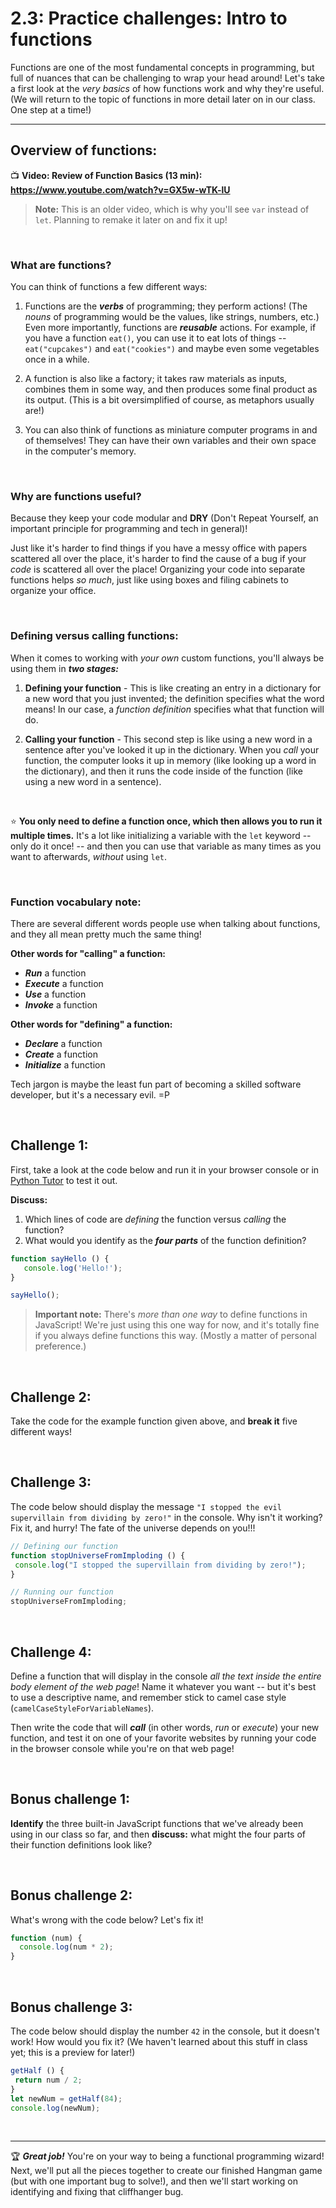# 2.3: Practice challenges: Intro to functions

Functions are one of the most fundamental concepts in programming, but full of nuances that can be challenging to wrap your head around! Let's take a first look at the *very basics* of how functions work and why they're useful. (We will return to the topic of functions in more detail later on in our class. One step at a time!)

<hr/>

## Overview of functions:

📺 **Video: Review of Function Basics (13 min): https://www.youtube.com/watch?v=GX5w-wTK-lU**

  > **Note:** This is an older video, which is why you'll see `var` instead of `let`. Planning to remake it later on and fix it up!

<br/>

### What are functions?

You can think of functions a few different ways:

  1. Functions are the ***verbs*** of programming; they perform actions! (The *nouns* of programming would be the values, like strings, numbers, etc.) Even more importantly, functions are ***reusable*** actions. For example, if you have a function `eat()`, you can use it to eat lots of things -- `eat("cupcakes")` and `eat("cookies")` and maybe even some vegetables once in a while.
  
  2. A function is also like a factory; it takes raw materials as inputs, combines them in some way, and then produces some final product as its output. (This is a bit oversimplified of course, as metaphors usually are!)
  
  3. You can also think of functions as miniature computer programs in and of themselves! They can have their own variables and their own space in the computer's memory.

<br/>

### Why are functions useful?

Because they keep your code modular and **DRY** (Don't Repeat Yourself, an important principle for programming and tech in general)!

Just like it's harder to find things if you have a messy office with papers scattered all over the place, it's harder to find the cause of a bug if your *code* is scattered all over the place! Organizing your code into separate functions helps *so much*, just like using boxes and filing cabinets to organize your office.

<br/>

### Defining versus calling functions:

When it comes to working with *your own* custom functions, you'll always be using them in ***two stages:***

  1. **Defining your function** - This is like creating an entry in a dictionary for a new word that you just invented; the definition specifies what the word means! In our case, a *function definition* specifies what that function will do.
  
  2. **Calling your function** - This second step is like using a new word in a sentence after you've looked it up in the dictionary. When you *call* your function, the computer looks it up in memory (like looking up a word in the dictionary), and then it runs the code inside of the function (like using a new word in a sentence).

<br/>

:star: **You only need to define a function once, which then allows you to run it multiple times.** It's a lot like initializing a variable with the `let` keyword -- only do it once! -- and then you can use that variable as many times as you want to afterwards, *without* using `let`.

<br/>

### Function vocabulary note:

There are several different words people use when talking about functions, and they all mean pretty much the same thing!

**Other words for "calling" a function:**
  - ***Run*** a function  
  - ***Execute*** a function
  - ***Use*** a function
  - ***Invoke*** a function

**Other words for "defining" a function:**  
  - ***Declare*** a function
  - ***Create*** a function
  - ***Initialize*** a function

Tech jargon is maybe the least fun part of becoming a skilled software developer, but it's a necessary evil. =P

<br/>

## Challenge 1:

First, take a look at the code below and run it in your browser console or in [Python Tutor](http://pythontutor.com/javascript.html#mode=edit) to test it out.

**Discuss:**

  1. Which lines of code are *defining* the function versus *calling* the function?
  2. What would you identify as the ***four parts*** of the function definition?

```javascript
function sayHello () {
   console.log('Hello!');
}

sayHello();
```

  > **Important note:** There's *more than one way* to define functions in JavaScript! We're just using this one way for now, and it's totally fine if you always define functions this way. (Mostly a matter of personal preference.)

<br/>

## Challenge 2:

Take the code for the example function given above, and **break it** five different ways! 

<br/>

## Challenge 3:

The code below should display the message `"I stopped the evil supervillain from dividing by zero!"` in the console. Why isn't it working? Fix it, and hurry! The fate of the universe depends on you!!!

```javascript
// Defining our function
function stopUniverseFromImploding () {
 console.log("I stopped the supervillain from dividing by zero!");
}

// Running our function
stopUniverseFromImploding;
```

<br/>

## Challenge 4:

Define a function that will display in the console *all the text inside the entire body element of the web page*! Name it whatever you want -- but it's best to use a descriptive name, and remember stick to camel case  style (`camelCaseStyleForVariableNames`).

Then write the code that will ***call*** (in other words, *run* or *execute*) your new function, and test it on one of your favorite websites by running your code in the browser console while you're on that web page! 

<br/>

## Bonus challenge 1:

**Identify** the three built-in JavaScript functions that we've already been using in our class so far, and then **discuss:** what might the four parts of their function definitions look like?

<br/>

## Bonus challenge 2:

What's wrong with the code below? Let's fix it!

```javascript
function (num) {
  console.log(num * 2);
}
```

<br/>

## Bonus challenge 3:

The code below should display the number `42` in the console, but it doesn't work! How would you fix it? (We haven't learned about this stuff in class yet; this is a preview for later!)

```javascript
getHalf () {
 return num / 2;
}
let newNum = getHalf(84);
console.log(newNum);
```

<br/>

<hr/>

:trophy: ***Great job!*** You're on your way to being a functional programming wizard! Next, we'll put all the pieces together to create our finished Hangman game (but with one important bug to solve!), and then we'll start working on identifying and fixing that cliffhanger bug.

